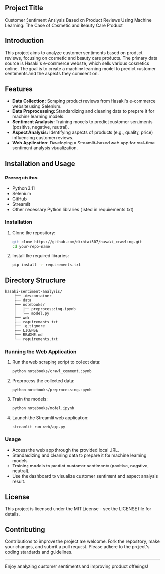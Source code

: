 
## Project Title

Customer Sentiment Analysis Based on Product Reviews Using Machine Learning: The Case of Cosmetic and Beauty Care Product

## Introduction
This project aims to analyze customer sentiments based on product reviews, focusing on cosmetic and beauty care products. The primary data source is Hasaki's e-commerce website, which sells various cosmetics online. The goal is to create a machine learning model to predict customer sentiments and the aspects they comment on.

## Features
- **Data Collection:** Scraping product reviews from Hasaki's e-commerce website using Selenium.
- **Data Preprocessing:** Standardizing and cleaning data to prepare it for machine learning models.
- **Sentiment Analysis:** Training models to predict customer sentiments (positive, negative, neutral).
- **Aspect Analysis:** Identifying aspects of products (e.g., quality, price) influencing customer reviews.
- **Web Application:** Developing a Streamlit-based web app for real-time sentiment analysis visualization.

## Installation and Usage

### Prerequisites
- Python 3.11
- Selenium
- GitHub
- Streamlit
- Other necessary Python libraries (listed in requirements.txt)

### Installation
1. Clone the repository:
    ```sh
    git clone https://github.com/dinhtai507/hasaki_crawling.git
    cd your-repo-name
    ```

2. Install the required libraries:
    ```sh
    pip install -r requirements.txt
    ```

## Directory Structure
    hasaki-sentiment-analysis/
        ├── .devcontainer               
        ├── data
        ├── notebooks/  
        │   ├── preprocesssing.ipynb
        │   └── model.py 
        ├── web
        ├── requirements.txt
        ├── .gitignore
        ├── LICENSE
        ├── README.md      
        └── requirements.txt
### Running the Web Application
1. Run the web scraping script to collect data:
    ```sh
    python notebooks/crawl_comment.ipynb

    ```

2. Preprocess the collected data:
    ```sh
    python notebooks/preprocessing.ipynb
    ```

3. Train the models:
    ```sh
    python notebooks/model.ipynb
    ```

4. Launch the Streamlit web application:
    ```sh
    streamlit run web/app.py
    ```

### Usage
- Access the web app through the provided local URL.
- Standardizing and cleaning data to prepare it for machine learning models.
- Training models to predict customer sentiments (positive, negative, neutral).
- Use the dashboard to visualize customer sentiment and aspect analysis result.

## License
This project is licensed under the MIT License - see the LICENSE file for details.

## Contributing
Contributions to improve the project are welcome. Fork the repository, make your changes, and submit a pull request. Please adhere to the project's coding standards and guidelines.

---
Enjoy analyzing customer sentiments and improving product offerings!
